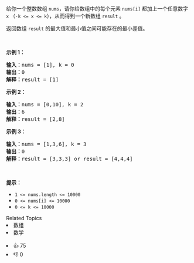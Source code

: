 <p>给你一个整数数组 <code>nums</code>，请你给数组中的每个元素 <code>nums[i]</code> 都加上一个任意数字 <code>x</code> （<code>-k <= x <= k</code>），从而得到一个新数组 <code>result</code> 。</p>

<p>返回数组 <code>result</code> 的最大值和最小值之间可能存在的最小差值。</p>

<p> </p>

<ol>
</ol>

<ol>
</ol>

<div>
<p><strong>示例 1：</strong></p>

<pre>
<strong>输入：</strong>nums = <span id="example-input-1-1">[1]</span>, k = <span id="example-input-1-2">0</span>
<strong>输出：</strong><span id="example-output-1">0
<strong>解释：</strong>result = [1]</span>
</pre>

<div>
<p><strong>示例 2：</strong></p>

<pre>
<strong>输入：</strong>nums = <span id="example-input-2-1">[0,10]</span>, k = <span id="example-input-2-2">2</span>
<strong>输出：</strong><span id="example-output-2">6
</span><span id="example-output-1"><strong>解释：</strong></span><span>result = [2,8]</span>
</pre>

<div>
<p><strong>示例 3：</strong></p>

<pre>
<strong>输入：</strong>nums = <span id="example-input-3-1">[1,3,6]</span>, k = <span id="example-input-3-2">3</span>
<strong>输出：</strong><span id="example-output-3">0
</span><span id="example-output-1"><strong>解释：</strong></span><span>result = [3,3,3] or result = [4,4,4]</span>
</pre>
</div>
</div>
</div>

<p> </p>

<p><strong>提示：</strong></p>

<ul>
	<li><code>1 <= nums.length <= 10000</code></li>
	<li><code>0 <= nums[i] <= 10000</code></li>
	<li><code>0 <= k <= 10000</code></li>
</ul>
<div><div>Related Topics</div><div><li>数组</li><li>数学</li></div></div><br><div><li>👍 75</li><li>👎 0</li></div>
